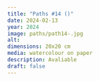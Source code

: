 ```yaml
---
title: "Paths #14 ()"
date: 2024-02-13
year: 2024
image: paths/path14-.jpg
alt: 
dimensions: 20x20 cm
media: watercolour on paper
description: Avaliable
draft: false
---
```


